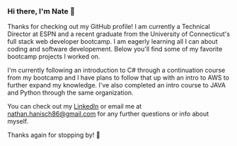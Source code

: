 ### Hi there, I'm Nate 👋

Thanks for checking out my GitHub profile! I am currently a Technical Director at ESPN and a recent graduate from the University of Connecticut's full stack web developer bootcamp. I am eagerly learning all I can about coding and software developement. Below you'll find some of my favorite bootcamp projects I worked on.  

I'm currently following an introduction to C# through a continuation course from my bootcamp and I have plans to follow that up with an intro to AWS to further expand my knowledge. I've also completed an intro course to JAVA and Python through the same organization.

You can check out my [LinkedIn](https://www.linkedin.com/in/nathan-hanisch/) or email me at nathan.hanisch86@gmail.com for any further questions or info about myself.

Thanks again for stopping by! 👋

<!--
**HANIN003/hanin003** is a ✨ _special_ ✨ repository because its `README.md` (this file) appears on your GitHub profile.
-->
